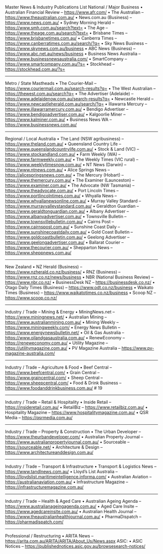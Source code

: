 Master News & Industry Publications List
National / Major Business
• Australian Financial Review – https://www.afr.com/
• The Australian – https://www.theaustralian.com.au/
• News.com.au (Business) – https://www.news.com.au/
• Sydney Morning Herald – https://www.smh.com.au/search?text=
• The Age – https://www.theage.com.au/search?text=
• Brisbane Times – https://www.brisbanetimes.com.au/
• Canberra Times – https://www.canberratimes.com.au/search/?q=
• Sky News Business – https://www.skynews.com.au/business
• ABC News (Business) – https://www.abc.net.au/news/business
• Business News Australia – https://www.businessnewsaustralia.com/
• SmartCompany – https://www.smartcompany.com.au/?s=
• Stockhead – https://stockhead.com.au/?s=
________________________________________
Metro / State Mastheads
• The Courier-Mail – https://www.couriermail.com.au/search-results?q=
• The West Australian – https://thewest.com.au/search?q=
• The Advertiser (Adelaide) – https://www.adelaidenow.com.au/search-results?q=
• Newcastle Herald – https://www.newcastleherald.com.au/search/?q=
• Illawarra Mercury – https://www.illawarramercury.com.au/
• Bendigo Advertiser – https://www.bendigoadvertiser.com.au/
• Kalgoorlie Miner – https://www.kalminer.com.au/
• Business News WA – https://www.businessnews.com.au/
________________________________________
Regional / Local Australia
• The Land (NSW agribusiness) – https://www.theland.com.au/
• Queensland Country Life – https://www.queenslandcountrylife.com.au/
• Stock & Land (VIC) – https://www.stockandland.com.au/
• Farm Weekly (WA) – https://www.farmweekly.com.au/
• The Weekly Times (VIC rural) – https://www.weeklytimesnow.com.au/
• NT News (Darwin) – https://www.ntnews.com.au/
• Alice Springs News – https://alicespringsnews.com.au/
• The Mercury (Hobart) – https://www.themercury.com.au/
• The Examiner (Launceston) – https://www.examiner.com.au/
• The Advocate (NW Tasmania) – https://www.theadvocate.com.au/
• Port Lincoln Times – https://www.portlincolntimes.com.au/
• Whyalla News – https://www.whyallanewsonline.com.au/
• Murray Valley Standard – https://www.murrayvalleystandard.com.au/
• Geraldton Guardian – https://www.geraldtonguardian.com.au/
• Albany Advertiser – https://www.albanyadvertiser.com.au/
• Townsville Bulletin – https://www.townsvillebulletin.com.au/
• Cairns Post – https://www.cairnspost.com.au/
• Sunshine Coast Daily – https://www.sunshinecoastdaily.com.au/
• Gold Coast Bulletin – https://www.goldcoastbulletin.com.au/
• Geelong Advertiser – https://www.geelongadvertiser.com.au/
• Ballarat Courier – https://www.thecourier.com.au/
• Shepparton News – https://www.sheppnews.com.au/
________________________________________
New Zealand
• NZ Herald (Business) – https://www.nzherald.co.nz/business/
• RNZ (Business) – https://www.rnz.co.nz/news/business
• NBR (National Business Review) – https://www.nbr.co.nz/
• BusinessDesk NZ – https://businessdesk.co.nz/
• Otago Daily Times (Business) – https://www.odt.co.nz/business
• Waikato Times (Business) – https://www.waikatotimes.co.nz/business
• Scoop NZ – https://www.scoop.co.nz/
________________________________________
Industry / Trade – Mining & Energy
• MiningNews.net – https://www.miningnews.net/
• Australian Mining – https://www.australianmining.com.au/
• Mining Weekly – https://www.miningweekly.com/
• Energy News Bulletin – https://www.energynewsbulletin.net/
• Oil & Gas Australia – https://www.oilandgasaustralia.com.au/
• RenewEconomy – https://reneweconomy.com.au/
• Utility Magazine – https://utilitymagazine.com.au/
• PV Magazine Australia – https://www.pv-magazine-australia.com/
________________________________________
Industry / Trade – Agriculture & Food
• Beef Central – https://www.beefcentral.com/
• Grain Central – https://www.graincentral.com/
• Sheep Central – https://www.sheepcentral.com/
• Food & Drink Business – https://www.foodanddrinkbusiness.com.au/    # 19
________________________________________
Industry / Trade – Retail & Hospitality
• Inside Retail – https://insideretail.com.au/
• RetailBiz – https://www.retailbiz.com.au/
• Hospitality Magazine – https://www.hospitalitymagazine.com.au/
• QSR Media – https://qsrmedia.com.au/
________________________________________
Industry / Trade – Property & Construction
• The Urban Developer – https://www.theurbandeveloper.com/
• Australian Property Journal – https://www.australianpropertyjournal.com.au/
• Sourceable – https://sourceable.net/
• Architecture & Design – https://www.architectureanddesign.com.au/
________________________________________
Industry / Trade – Transport & Infrastructure
• Transport & Logistics News – https://www.tandlnews.com.au/
• Lloyd’s List Australia – https://lloydslist.maritimeintelligence.informa.com/
• Australian Aviation – https://australianaviation.com.au/
• Infrastructure Magazine – https://infrastructuremagazine.com.au/
________________________________________
Industry / Trade – Health & Aged Care
• Australian Ageing Agenda – https://www.australianageingagenda.com.au/
• Aged Care Insite – https://www.agedcareinsite.com.au/
• Australian Health Journal – https://www.theaustralianhealthjournal.com.au/
• PharmaDispatch – https://pharmadispatch.com/
________________________________________
Professional / Restructuring
• ARITA News – https://arita.com.au/ARITA/ARITA/About_Us/News.aspx
ASIC:
• ASIC Notices – https://publishednotices.asic.gov.au/browsesearch-notices/